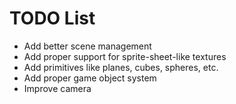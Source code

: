 # TODO List

- Add better scene management
- Add proper support for sprite-sheet-like textures
- Add primitives like planes, cubes, spheres, etc.
- Add proper game object system
- Improve camera